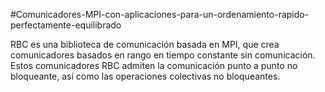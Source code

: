  #Comunicadores-MPI-con-aplicaciones-para-un-ordenamiento-rapido-perfectamente-equilibrado
 
 RBC es una biblioteca de comunicación basada en MPI, que crea comunicadores basados en rango en tiempo constante sin comunicación. Estos comunicadores RBC admiten la comunicación punto a punto no bloqueante, así como las operaciones colectivas no bloqueantes.
